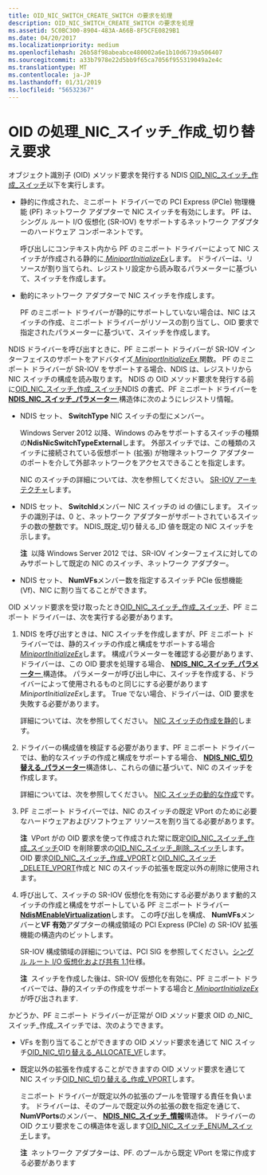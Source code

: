 ```yaml
---
title: OID_NIC_SWITCH_CREATE_SWITCH の要求を処理
description: OID_NIC_SWITCH_CREATE_SWITCH の要求を処理
ms.assetid: 5C0BC300-8904-483A-A66B-8F5CFE0829B1
ms.date: 04/20/2017
ms.localizationpriority: medium
ms.openlocfilehash: 26b58f98abeabce480002a6e1b10d6739a506407
ms.sourcegitcommit: a33b7978e22d5bb9f65ca7056f955319049a2e4c
ms.translationtype: MT
ms.contentlocale: ja-JP
ms.lasthandoff: 01/31/2019
ms.locfileid: "56532367"
---
```

# <a name="handling-the-oidnicswitchcreateswitch-request"></a>OID の処理\_NIC\_スイッチ\_作成\_切り替え要求


オブジェクト識別子 (OID) メソッド要求を発行する NDIS [OID\_NIC\_スイッチ\_作成\_スイッチ](https://msdn.microsoft.com/library/windows/hardware/hh451815)以下を実行します。

-   静的に作成された、ミニポート ドライバーでの PCI Express (PCIe) 物理機能 (PF) ネットワーク アダプターで NIC スイッチを有効にします。 PF は、シングル ルート I/O 仮想化 (SR-IOV) をサポートするネットワーク アダプターのハードウェア コンポーネントです。

    呼び出しにコンテキスト内から PF のミニポート ドライバーによって NIC スイッチが作成される静的に[ *MiniportInitializeEx*](https://msdn.microsoft.com/library/windows/hardware/ff559389)します。 ドライバーは、リソースが割り当てられ、レジストリ設定から読み取るパラメーターに基づいて、スイッチを作成します。

-   動的にネットワーク アダプターで NIC スイッチを作成します。

    PF のミニポート ドライバーが静的にサポートしていない場合は、NIC はスイッチの作成、ミニポート ドライバーがリソースの割り当てし、OID 要求で指定されたパラメーターに基づいて、スイッチを作成します。

NDIS ドライバーを呼び出すときに、PF ミニポート ドライバーが SR-IOV インターフェイスのサポートをアドバタイズ[ *MiniportInitializeEx* ](https://msdn.microsoft.com/library/windows/hardware/ff559389)関数。 PF のミニポート ドライバーが SR-IOV をサポートする場合、NDIS は、レジストリから NIC スイッチの構成を読み取ります。 NDIS の OID メソッド要求を発行する前に[OID\_NIC\_スイッチ\_作成\_スイッチ](https://msdn.microsoft.com/library/windows/hardware/hh451815)NDIS の書式、PF ミニポート ドライバーを[ **NDIS\_NIC\_スイッチ\_パラメーター** ](https://msdn.microsoft.com/library/windows/hardware/hh451587)構造体に次のようにレジストリ情報。

-   NDIS セット、 **SwitchType** NIC スイッチの型にメンバー。

    Windows Server 2012 以降、Windows のみをサポートするスイッチの種類の**NdisNicSwitchTypeExternal**します。 外部スイッチでは、この種類のスイッチに接続されている仮想ポート (拡張) が物理ネットワーク アダプターのポートを介して外部ネットワークをアクセスできることを指定します。

    NIC のスイッチの詳細については、次を参照してください。 [SR-IOV アーキテクチャ](sr-iov-architecture.md)します。

-   NDIS セット、 **SwitchId**メンバー NIC スイッチの id の値にします。 スイッチの識別子は、0 と、ネットワーク アダプターがサポートされているスイッチの数の整数です。 NDIS\_既定\_切り替える\_ID 値を既定の NIC スイッチを示します。

    **注**  以降 Windows Server 2012 では、SR-IOV インターフェイスに対してのみサポートして既定の NIC のスイッチ、ネットワーク アダプター。

     

-   NDIS セット、 **NumVFs**メンバー数を指定するスイッチ PCIe 仮想機能 (Vf)、NIC に割り当てることができます。

OID メソッド要求を受け取ったとき[OID\_NIC\_スイッチ\_作成\_スイッチ](https://msdn.microsoft.com/library/windows/hardware/hh451815)、PF ミニポート ドライバーは、次を実行する必要があります。

1.  NDIS を呼び出すときは、NIC スイッチを作成しますが、PF ミニポート ドライバーでは、静的スイッチの作成と構成をサポートする場合[ *MiniportInitializeEx*](https://msdn.microsoft.com/library/windows/hardware/ff559389)します。 構成パラメーターを確認する必要があります、ドライバーは、この OID 要求を処理する場合、 [ **NDIS\_NIC\_スイッチ\_パラメーター** ](https://msdn.microsoft.com/library/windows/hardware/hh451587)構造体。 パラメーターが呼び出し中に、スイッチを作成する、ドライバーによって使用されるものと同じにする必要があります*MiniportInitializeEx*します。 True でない場合、ドライバーは、OID 要求を失敗する必要があります。

    詳細については、次を参照してください。 [NIC スイッチの作成を静的](static-creation-of-a-nic-switch.md)します。

2.  ドライバーの構成値を検証する必要があります、PF ミニポート ドライバーでは、動的なスイッチの作成と構成をサポートする場合、 [ **NDIS\_NIC\_切り替える\_パラメーター**](https://msdn.microsoft.com/library/windows/hardware/hh451587)構造体し、これらの値に基づいて、NIC のスイッチを作成します。

    詳細については、次を参照してください。 [NIC スイッチの動的な作成](dynamic-creation-of-a-nic-switch.md)です。

3.  PF ミニポート ドライバーでは、NIC のスイッチの既定 VPort のために必要なハードウェアおよびソフトウェア リソースを割り当てる必要があります。

    **注**  VPort がの OID 要求を使って作成された常に既定[OID\_NIC\_スイッチ\_作成\_スイッチ](https://msdn.microsoft.com/library/windows/hardware/hh451815)OID を削除要求の[OID\_NIC\_スイッチ\_削除\_スイッチ](https://msdn.microsoft.com/library/windows/hardware/hh451817)します。 OID 要求[OID\_NIC\_スイッチ\_作成\_VPORT](https://msdn.microsoft.com/library/windows/hardware/hh451816)と[OID\_NIC\_スイッチ\_DELETE\_VPORT](https://msdn.microsoft.com/library/windows/hardware/hh451818)作成と NIC のスイッチの拡張を既定以外の削除に使用されます。

     

4.  呼び出して、スイッチの SR-IOV 仮想化を有効にする必要があります動的スイッチの作成と構成をサポートしている PF ミニポート ドライバー [ **NdisMEnableVirtualization**](https://msdn.microsoft.com/library/windows/hardware/hh451481)します。 この呼び出しを構成、 **NumVFs**メンバーと**VF 有効**アダプターの構成領域の PCI Express (PCIe) の SR-IOV 拡張機能の構造内のビットします。

    SR-IOV 構成領域の詳細については、PCI SIG を参照してください。[シングル ルート I/O 仮想化および共有 1.1](https://go.microsoft.com/fwlink/p/?linkid=221742)仕様。

    **注**  スイッチを作成した後は、SR-IOV 仮想化を有効に、PF ミニポート ドライバーでは、静的スイッチの作成をサポートする場合と[ *MiniportInitializeEx* ](https://msdn.microsoft.com/library/windows/hardware/ff559389)が呼び出されます.

     

かどうか、PF ミニポート ドライバーが正常が OID メソッド要求 OID の\_NIC\_スイッチ\_作成\_スイッチでは、次のようできます。

-   VFs を割り当てることができますの OID メソッド要求を通じて NIC スイッチ[OID\_NIC\_切り替える\_ALLOCATE\_VF](https://msdn.microsoft.com/library/windows/hardware/hh451814)します。

-   既定以外の拡張を作成することができますの OID メソッド要求を通じて NIC スイッチ[OID\_NIC\_切り替える\_作成\_VPORT](https://msdn.microsoft.com/library/windows/hardware/hh451816)します。

    ミニポート ドライバーが既定以外の拡張のプールを管理する責任を負います。 ドライバーは、そのプールで既定以外の拡張の数を指定を通じて、 **NumVPorts**のメンバー、 [ **NDIS\_NIC\_スイッチ\_情報**](https://msdn.microsoft.com/library/windows/hardware/hh451582)構造体。 ドライバーの OID クエリ要求をこの構造体を返します[OID\_NIC\_スイッチ\_ENUM\_スイッチ](https://msdn.microsoft.com/library/windows/hardware/hh451819)します。

    **注**  ネットワーク アダプターは、PF. のプールから既定 VPort を常に作成する必要があります

     

 

 





